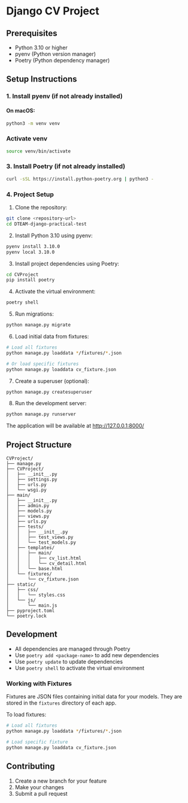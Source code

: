 # Django CV Project

## Prerequisites

- Python 3.10 or higher
- pyenv (Python version manager)
- Poetry (Python dependency manager)

## Setup Instructions

### 1. Install pyenv (if not already installed)

#### On macOS:
```bash
python3 -m venv venv
```

### Activate venv
```bash
source venv/bin/activate   
```


### 3. Install Poetry (if not already installed)

```bash
curl -sSL https://install.python-poetry.org | python3 -
```

### 4. Project Setup

1. Clone the repository:
```bash
git clone <repository-url>
cd DTEAM-django-practical-test
```

2. Install Python 3.10 using pyenv:
```bash
pyenv install 3.10.0
pyenv local 3.10.0
```

3. Install project dependencies using Poetry:
```bash
cd CVProject
pip install poetry 
```

4. Activate the virtual environment:
```bash
poetry shell
```

5. Run migrations:
```bash
python manage.py migrate
```

6. Load initial data from fixtures:
```bash
# Load all fixtures
python manage.py loaddata */fixtures/*.json

# Or load specific fixtures
python manage.py loaddata cv_fixture.json
```

7. Create a superuser (optional):
```bash
python manage.py createsuperuser
```

8. Run the development server:
```bash
python manage.py runserver
```

The application will be available at http://127.0.0.1:8000/

## Project Structure

```
CVProject/
├── manage.py
├── CVProject/
│   ├── __init__.py
│   ├── settings.py
│   ├── urls.py
│   └── wsgi.py
├── main/
│   ├── __init__.py
│   ├── admin.py
│   ├── models.py
│   ├── views.py
│   ├── urls.py
│   ├── tests/
│   │   ├── __init__.py
│   │   ├── test_views.py
│   │   └── test_models.py
│   ├── templates/
│   │   ├── main/
│   │   │   ├── cv_list.html
│   │   │   └── cv_detail.html
│   │   └── base.html
│   └── fixtures/
│       └── cv_fixture.json
├── static/
│   ├── css/
│   │   └── styles.css
│   └── js/
│       └── main.js
├── pyproject.toml
└── poetry.lock
```

## Development

- All dependencies are managed through Poetry
- Use `poetry add <package-name>` to add new dependencies
- Use `poetry update` to update dependencies
- Use `poetry shell` to activate the virtual environment

### Working with Fixtures

Fixtures are JSON files containing initial data for your models. They are stored in the `fixtures` directory of each app.

To load fixtures:
```bash
# Load all fixtures
python manage.py loaddata */fixtures/*.json

# Load specific fixture
python manage.py loaddata cv_fixture.json
```


## Contributing

1. Create a new branch for your feature
2. Make your changes
3. Submit a pull request
